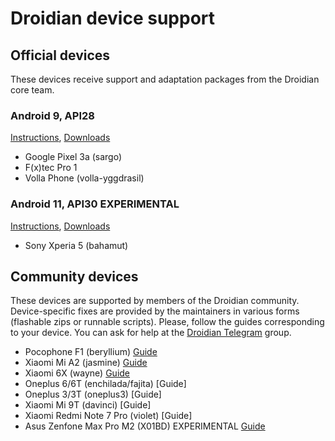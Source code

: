 # Droidian device support

## Official devices
These devices receive support and adaptation packages from the Droidian core team.
### Android 9, API28
[Instructions](https://github.com/droidian-images/rootfs-api28gsi-all), [Downloads](https://github.com/droidian-images/rootfs-api28gsi-all/releases)
- Google Pixel 3a (sargo)
- F(x)tec Pro 1
- Volla Phone (volla-yggdrasil)

### Android 11, API30 EXPERIMENTAL
[Instructions](https://github.com/droidian-images/rootfs-api30gsi-all), [Downloads](https://github.com/droidian-images/rootfs-api30gsi-all/releases)
- Sony Xperia 5 (bahamut)

## Community devices
These devices are supported by members of the Droidian community. Device-specific fixes are provided by the maintainers in various forms (flashable zips or runnable scripts). Please, follow the guides corresponding to your device. You can ask for help at the [Droidian Telegram](https://t.me/droidianlinux) group.
- Pocophone F1 (beryllium) [Guide](https://github.com/Unofficial-droidian-for-pocof1/droidian-beryllium-guide/tree/update)
- Xiaomi Mi A2 (jasmine) [Guide](https://github.com/thomashastings/droidian-jasmine-guide)
- Xiaomi 6X (wayne) [Guide](https://github.com/thomashastings/droidian-wayne-guide)
- Oneplus 6/6T (enchilada/fajita) [Guide]
- Oneplus 3/3T (oneplus3) [Guide]
- Xiaomi Mi 9T (davinci) [Guide]
- Xiaomi Redmi Note 7 Pro (violet) [Guide]
- Asus Zenfone Max Pro M2 (X01BD) EXPERIMENTAL [Guide](https://github.com/thomashastings/droidian-x01bd-guide)
